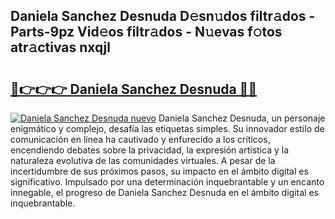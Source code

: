 ## Daniela Sanchez Desnuda D𝚎sn𝚞dos filtr𝚊dos - Parts-9pz Vid𝚎os filtr𝚊dos - N𝚞evas f𝚘tos atr𝚊ctivas nxqjl

# <h2><a href="http://mb7o1n.tromn.icu/?c=Daniela+Sanchez+Desnuda">🔗👉👉👉 Daniela Sanchez Desnuda 🔗🔗</a></h2>

[![Daniela Sanchez Desnuda nuevo](https://i.imgur.com/pEAQMta.gif)](http://mb7o1n.tromn.icu/?c=Daniela+Sanchez+Desnuda)
Daniela Sanchez Desnuda, un personaje enigmático y complejo, desafía las etiquetas simples. Su innovador estilo de comunicación en línea ha cautivado y enfurecido a los críticos, encendiendo debates sobre la privacidad, la expresión artística y la naturaleza evolutiva de las comunidades virtuales. A pesar de la incertidumbre de sus próximos pasos, su impacto en el ámbito digital es significativo. Impulsado por una determinación inquebrantable y un encanto innegable, el progreso de Daniela Sanchez Desnuda en el ámbito digital es inquebrantable.
